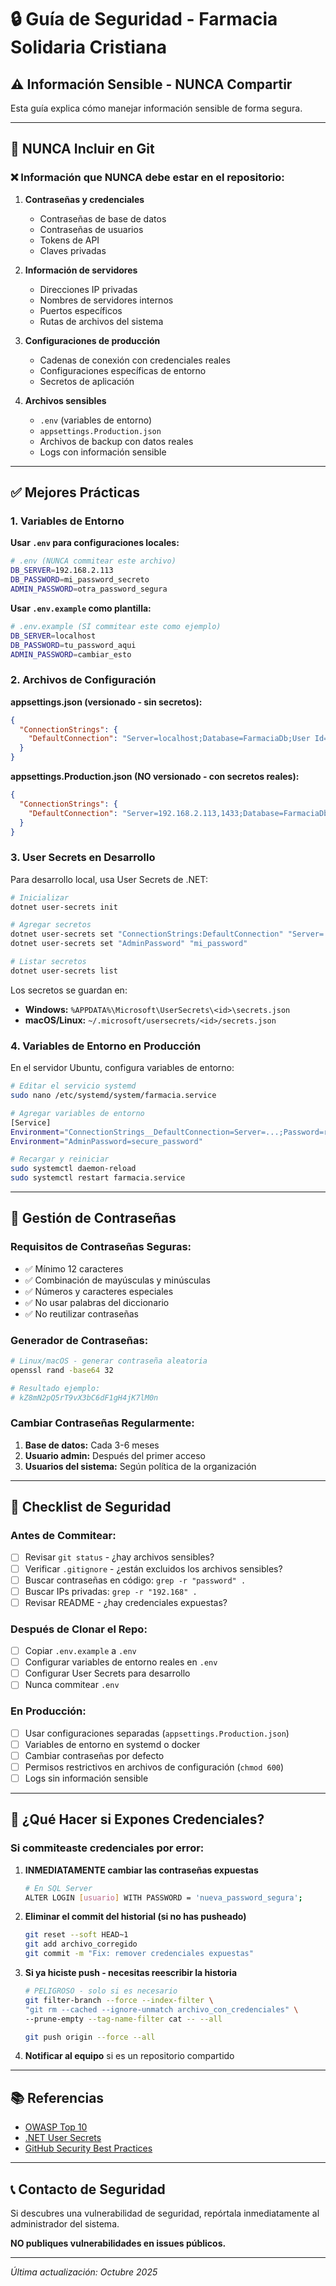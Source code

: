 # 🔒 Guía de Seguridad - Farmacia Solidaria Cristiana

## ⚠️ Información Sensible - NUNCA Compartir

Esta guía explica cómo manejar información sensible de forma segura.

---

## 🚫 NUNCA Incluir en Git

### ❌ Información que NUNCA debe estar en el repositorio:

1. **Contraseñas y credenciales**
   - Contraseñas de base de datos
   - Contraseñas de usuarios
   - Tokens de API
   - Claves privadas

2. **Información de servidores**
   - Direcciones IP privadas
   - Nombres de servidores internos
   - Puertos específicos
   - Rutas de archivos del sistema

3. **Configuraciones de producción**
   - Cadenas de conexión con credenciales reales
   - Configuraciones específicas de entorno
   - Secretos de aplicación

4. **Archivos sensibles**
   - `.env` (variables de entorno)
   - `appsettings.Production.json`
   - Archivos de backup con datos reales
   - Logs con información sensible

---

## ✅ Mejores Prácticas

### 1. Variables de Entorno

**Usar `.env` para configuraciones locales:**

```bash
# .env (NUNCA commitear este archivo)
DB_SERVER=192.168.2.113
DB_PASSWORD=mi_password_secreto
ADMIN_PASSWORD=otra_password_segura
```

**Usar `.env.example` como plantilla:**

```bash
# .env.example (SÍ commitear este como ejemplo)
DB_SERVER=localhost
DB_PASSWORD=tu_password_aqui
ADMIN_PASSWORD=cambiar_esto
```

### 2. Archivos de Configuración

**appsettings.json (versionado - sin secretos):**
```json
{
  "ConnectionStrings": {
    "DefaultConnection": "Server=localhost;Database=FarmaciaDb;User Id=usuario;Password=***;TrustServerCertificate=True;"
  }
}
```

**appsettings.Production.json (NO versionado - con secretos reales):**
```json
{
  "ConnectionStrings": {
    "DefaultConnection": "Server=192.168.2.113,1433;Database=FarmaciaDb;User Id=farmaceutico;Password=password_real_aqui;TrustServerCertificate=True;"
  }
}
```

### 3. User Secrets en Desarrollo

Para desarrollo local, usa User Secrets de .NET:

```bash
# Inicializar
dotnet user-secrets init

# Agregar secretos
dotnet user-secrets set "ConnectionStrings:DefaultConnection" "Server=...;Password=real_password;"
dotnet user-secrets set "AdminPassword" "mi_password"

# Listar secretos
dotnet user-secrets list
```

Los secretos se guardan en:
- **Windows:** `%APPDATA%\Microsoft\UserSecrets\<id>\secrets.json`
- **macOS/Linux:** `~/.microsoft/usersecrets/<id>/secrets.json`

### 4. Variables de Entorno en Producción

En el servidor Ubuntu, configura variables de entorno:

```bash
# Editar el servicio systemd
sudo nano /etc/systemd/system/farmacia.service

# Agregar variables de entorno
[Service]
Environment="ConnectionStrings__DefaultConnection=Server=...;Password=real;"
Environment="AdminPassword=secure_password"

# Recargar y reiniciar
sudo systemctl daemon-reload
sudo systemctl restart farmacia.service
```

---

## 🔐 Gestión de Contraseñas

### Requisitos de Contraseñas Seguras:

- ✅ Mínimo 12 caracteres
- ✅ Combinación de mayúsculas y minúsculas
- ✅ Números y caracteres especiales
- ✅ No usar palabras del diccionario
- ✅ No reutilizar contraseñas

### Generador de Contraseñas:

```bash
# Linux/macOS - generar contraseña aleatoria
openssl rand -base64 32

# Resultado ejemplo:
# kZ8mN2pQ5rT9vX3bC6dF1gH4jK7lM0n
```

### Cambiar Contraseñas Regularmente:

1. **Base de datos:** Cada 3-6 meses
2. **Usuario admin:** Después del primer acceso
3. **Usuarios del sistema:** Según política de la organización

---

## 📝 Checklist de Seguridad

### Antes de Commitear:

- [ ] Revisar `git status` - ¿hay archivos sensibles?
- [ ] Verificar `.gitignore` - ¿están excluidos los archivos sensibles?
- [ ] Buscar contraseñas en código: `grep -r "password" .`
- [ ] Buscar IPs privadas: `grep -r "192.168" .`
- [ ] Revisar README - ¿hay credenciales expuestas?

### Después de Clonar el Repo:

- [ ] Copiar `.env.example` a `.env`
- [ ] Configurar variables de entorno reales en `.env`
- [ ] Configurar User Secrets para desarrollo
- [ ] Nunca commitear `.env`

### En Producción:

- [ ] Usar configuraciones separadas (`appsettings.Production.json`)
- [ ] Variables de entorno en systemd o docker
- [ ] Cambiar contraseñas por defecto
- [ ] Permisos restrictivos en archivos de configuración (`chmod 600`)
- [ ] Logs sin información sensible

---

## 🚨 ¿Qué Hacer si Expones Credenciales?

### Si commiteaste credenciales por error:

1. **INMEDIATAMENTE cambiar las contraseñas expuestas**
   ```bash
   # En SQL Server
   ALTER LOGIN [usuario] WITH PASSWORD = 'nueva_password_segura';
   ```

2. **Eliminar el commit del historial (si no has pusheado)**
   ```bash
   git reset --soft HEAD~1
   git add archivo_corregido
   git commit -m "Fix: remover credenciales expuestas"
   ```

3. **Si ya hiciste push - necesitas reescribir la historia**
   ```bash
   # PELIGROSO - solo si es necesario
   git filter-branch --force --index-filter \
   "git rm --cached --ignore-unmatch archivo_con_credenciales" \
   --prune-empty --tag-name-filter cat -- --all
   
   git push origin --force --all
   ```

4. **Notificar al equipo** si es un repositorio compartido

---

## 📚 Referencias

- [OWASP Top 10](https://owasp.org/www-project-top-ten/)
- [.NET User Secrets](https://docs.microsoft.com/en-us/aspnet/core/security/app-secrets)
- [GitHub Security Best Practices](https://docs.github.com/en/code-security/getting-started/best-practices-for-preventing-data-leaks-in-your-organization)

---

## 📞 Contacto de Seguridad

Si descubres una vulnerabilidad de seguridad, repórtala inmediatamente al administrador del sistema.

**NO publiques vulnerabilidades en issues públicos.**

---

*Última actualización: Octubre 2025*
